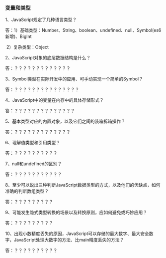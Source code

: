 ### 变量和类型

1、JavaScript规定了几种语言类型？

答：1）基础类型：Number、String、boolean、undefined、null、Symbol(es6新增)、BigInt

​		2）复杂类型：Object

2、JavaScript对象的底层数据结构是什么？

答：？？？？？？？？？？？？？

3、Symbol类型在实际开发中的应用、可手动实现一个简单的Symbol？

答：？？？？？？？？？？？？？？？

4、JavaScript中的变量在内存中的具体存储形式？

答：？？？？？？？？？？？？？？

5、基本类型对应的内置对象，以及它们之间的装箱拆箱操作？

答：？？？？？？？？？？？？？

6、理解值类型和引用类型？

答：？？？？？？？？？？

7、null和undefined的区别？

答：？？？？？？？？？？？

8、至少可以说出三种判断JavaScript数据类型的方式，以及他们的优缺点，如何准确的判断数组类型？

答：？？？？？？？？？

9、可能发生隐式类型转换的场景以及转换原则，应如何避免或巧妙应用？

答：？？？？？？？？？

10、出现小数精度丢失的原因，JavaScript可以存储的最大数字、最大安全数字，JavaScript处理大数字的方法、比main精度丢失的方法？

答：？？？？？？？？？？